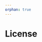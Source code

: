 ```yaml
---
orphan: true
---
```


# License

```{include} ../LICENSE

```
                                                                                                                                                                                                                                                                                                                                                       